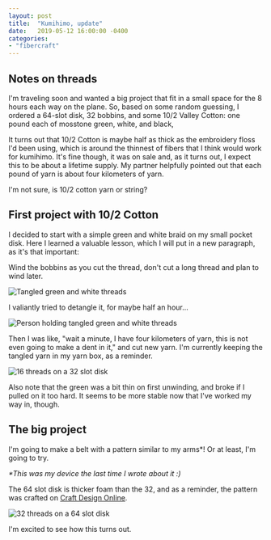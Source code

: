 ```yaml
---
layout: post
title:  "Kumihimo, update"
date:   2019-05-12 16:00:00 -0400
categories: 
- "fibercraft"
---
```


## Notes on threads

I'm traveling soon and wanted a big project that fit in a small space for the 8 hours each way on the plane. So, based on some random guessing, I ordered a 64-slot disk, 32 bobbins, and some 10/2 Valley Cotton: one pound each of mosstone green, white, and black,

It turns out that 10/2 Cotton is maybe half as thick as the embroidery floss I'd been using, which is around the thinnest of fibers that I think would work for kumihimo. It's fine though, it was on sale and, as it turns out, I expect this to be about a lifetime supply. My partner helpfully pointed out that each pound of yarn is about four kilometers of yarn. 

I'm not sure, is 10/2 cotton yarn or string? 

## First project with 10/2 Cotton

I decided to start with a simple green and white braid on my small pocket disk. Here I learned a valuable lesson, which I will put in a new paragraph, as it's that important: 

Wind the bobbins as you cut the thread, don't cut a long thread and plan to wind later. 

![Tangled green and white threads]({{site.url}}{{site.baseurl}}/images/kumihimo_may_12/tangled.jpg "This is what happens when you don't follow that advice.")

I valiantly tried to detangle it, for maybe half an hour...

![Person holding tangled green and white threads]({{site.url}}{{site.baseurl}}/images/kumihimo_may_12/detangling.jpg "Woe is me.")

Then I was like, "wait a minute, I have four kilometers of yarn, this is not even going to make a dent in it," and cut new yarn. I'm currently keeping the tangled yarn in my yarn box, as a reminder. 

![16 threads on a 32 slot disk]({{site.url}}{{site.baseurl}}/images/kumihimo_may_12/16-slot-disk.jpg "Finally set up to braid.")

Also note that the green was a bit thin on first unwinding, and broke if I pulled on it too hard. It seems to be more stable now that I've worked my way in, though. 

## The big project

I'm going to make a belt with a pattern similar to my arms*! Or at least, I'm going to try. 

_*This was my device the last time I wrote about it :)_

The 64 slot disk is thicker foam than the 32, and as a reminder, the pattern was crafted on [Craft Design Online](https://craftdesignonline.com/kumihimo/kongoh-gumi-friendship-bracelets/).

![32 threads on a 64 slot disk]({{site.url}}{{site.baseurl}}/images/kumihimo_may_12/16-slot-disk.jpg "I have no idea how this is going to turn out.")

I'm excited to see how this turns out. 


